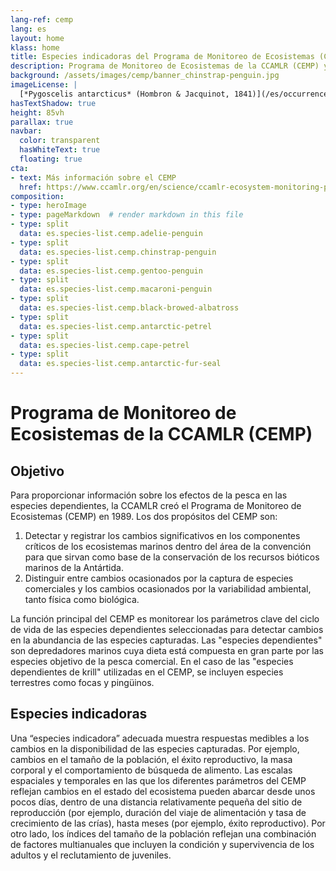 ```yaml
---
lang-ref: cemp
lang: es
layout: home
klass: home
title: Especies indicadoras del Programa de Monitoreo de Ecosistemas (CEMP)
description: Programa de Monitoreo de Ecosistemas de la CCAMLR (CEMP) y las especies indicadoras del CEMP
background: /assets/images/cemp/banner_chinstrap-penguin.jpg
imageLicense: | 
  [*Pygoscelis antarcticus* (Hombron & Jacquinot, 1841)](/es/occurrence/search?entity=3994320758) observed in Antarctica by timhoffm (licensed under http://creativecommons.org/licenses/by-nc/4.0/)  
hasTextShadow: true
height: 85vh
parallax: true
navbar:
  color: transparent
  hasWhiteText: true
  floating: true
cta:
- text: Más información sobre el CEMP
  href: https://www.ccamlr.org/en/science/ccamlr-ecosystem-monitoring-program-cemp
composition:
- type: heroImage
- type: pageMarkdown  # render markdown in this file
- type: split
  data: es.species-list.cemp.adelie-penguin
- type: split
  data: es.species-list.cemp.chinstrap-penguin
- type: split
  data: es.species-list.cemp.gentoo-penguin
- type: split
  data: es.species-list.cemp.macaroni-penguin
- type: split
  data: es.species-list.cemp.black-browed-albatross
- type: split
  data: es.species-list.cemp.antarctic-petrel
- type: split
  data: es.species-list.cemp.cape-petrel
- type: split
  data: es.species-list.cemp.antarctic-fur-seal
---
```


# Programa de Monitoreo de Ecosistemas de la CCAMLR (CEMP)

## Objetivo

Para proporcionar información sobre los efectos de la pesca en las especies dependientes, la CCAMLR creó el Programa de Monitoreo de Ecosistemas (CEMP) en 1989. Los dos propósitos del CEMP son:
1. Detectar y registrar los cambios significativos en los componentes críticos de los ecosistemas marinos dentro del área de la convención para que sirvan como base de la conservación de los recursos bióticos marinos de la Antártida.
2. Distinguir entre cambios ocasionados por la captura de especies comerciales y los cambios ocasionados por la variabilidad ambiental, tanto física como biológica.

La función principal del CEMP es monitorear los parámetros clave del ciclo de vida de las especies dependientes seleccionadas para detectar cambios en la abundancia de las especies capturadas. Las "especies dependientes" son depredadores marinos cuya dieta está compuesta en gran parte por las especies objetivo de la pesca comercial. En el caso de las "especies dependientes de krill" utilizadas en el CEMP, se incluyen especies terrestres como focas y pingüinos.

## Especies indicadoras

Una “especies indicadora” adecuada muestra respuestas medibles a los cambios en la disponibilidad de las especies capturadas. Por ejemplo, cambios en el tamaño de la población, el éxito reproductivo, la masa corporal y el comportamiento de búsqueda de alimento.
Las escalas espaciales y temporales en las que los diferentes parámetros del CEMP reflejan cambios en el estado del ecosistema pueden abarcar desde unos pocos días, dentro de una distancia relativamente pequeña del sitio de reproducción (por ejemplo, duración del viaje de alimentación y tasa de crecimiento de las crías), hasta meses (por ejemplo, éxito reproductivo). Por otro lado, los índices del tamaño de la población reflejan una combinación de factores multianuales que incluyen la condición y supervivencia de los adultos y el reclutamiento de juveniles.

